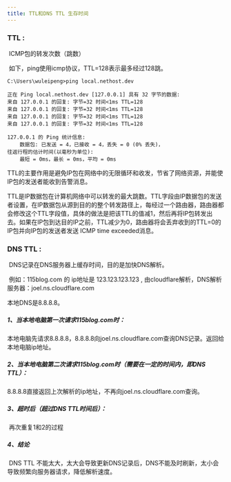 ```yaml
---
title: TTL和DNS TTL 生存时间
---
```

### TTL :

​			ICMP包的转发次数（跳数）

​	如下，ping使用icmp协议，TTL=128表示最多经过128跳。

```
C:\Users\wuleipeng>ping local.nethost.dev

正在 Ping local.nethost.dev [127.0.0.1] 具有 32 字节的数据:
来自 127.0.0.1 的回复: 字节=32 时间<1ms TTL=128
来自 127.0.0.1 的回复: 字节=32 时间<1ms TTL=128
来自 127.0.0.1 的回复: 字节=32 时间<1ms TTL=128
来自 127.0.0.1 的回复: 字节=32 时间<1ms TTL=128

127.0.0.1 的 Ping 统计信息:
    数据包: 已发送 = 4，已接收 = 4，丢失 = 0 (0% 丢失)，
往返行程的估计时间(以毫秒为单位):
    最短 = 0ms，最长 = 0ms，平均 = 0ms
```

TTL的主要作用是避免IP包在网络中的无限循环和收发，节省了网络资源，并能使IP包的发送者能收到告警消息。

TTL是IP数据包在计算机网络中可以转发的最大跳数。TTL字段由IP数据包的发送者设置，在IP数据包从源到目的的整个转发路径上，每经过一个路由器，路由器都会修改这个TTL字段值，具体的做法是把该TTL的值减1，然后再将IP包转发出去。如果在IP包到达目的IP之前，TTL减少为0，路由器将会丢弃收到的TTL=0的IP包并向IP包的发送者发送 ICMP time exceeded消息。

### DNS TTL :

​	   DNS记录在DNS服务器上缓存时间，目的是加快DNS解析。

​		例如：115blog.com 的 ip地址是 123.123.123.123 , 由cloudflare解析，DNS解析服务器：joel.ns.cloudflare.com 

本地DNS是8.8.8.8。

##### 1、当本地电脑第一次请求115blog.com时：

​		本地电脑先请求8.8.8.8，8.8.8.8向joel.ns.cloudflare.com查询DNS记录。返回给本地电脑ip地址。

##### 2、当本地电脑第二次请求115blog.com时（需要在一定的时间内，即DNS TTL）：

​		 8.8.8.8直接返回上次解析的ip地址，不再向joel.ns.cloudflare.com查询。

##### 3、超时后（超过DNS TTL时间后）：

​		再次重复1和2的过程

#####  4、结论

​		DNS  TTL 不能太大，太大会导致更新DNS记录后，DNS不能及时刷新，太小会导致频繁向服务器请求，降低解析速度。











